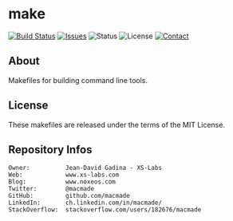 make
====

[![Build Status](https://img.shields.io/travis/macmade/make.svg?branch=master&style=flat)](https://travis-ci.org/macmade/make)
[![Issues](http://img.shields.io/github/issues/macmade/make.svg?style=flat)](https://github.com/macmade/make/issues)
![Status](https://img.shields.io/badge/status-active-brightgreen.svg?style=flat)
![License](https://img.shields.io/badge/license-mit-brightgreen.svg?style=flat)
[![Contact](https://img.shields.io/badge/contact-@macmade-blue.svg?style=flat)](https://twitter.com/macmade)

About
-----

Makefiles for building command line tools.

License
-------

These makefiles are released under the terms of the MIT License.

Repository Infos
----------------

    Owner:			Jean-David Gadina - XS-Labs
    Web:			www.xs-labs.com
    Blog:			www.noxeos.com
    Twitter:		@macmade
    GitHub:			github.com/macmade
    LinkedIn:		ch.linkedin.com/in/macmade/
    StackOverflow:	stackoverflow.com/users/182676/macmade
